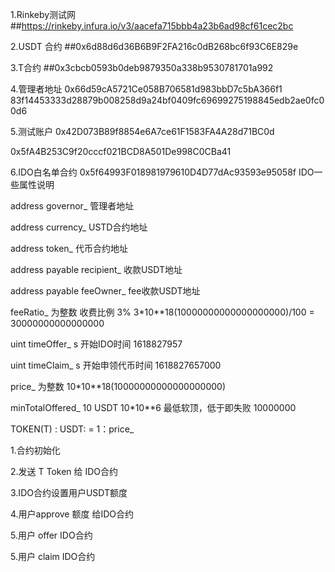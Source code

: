 1.Rinkeby测试网
##https://rinkeby.infura.io/v3/aacefa715bbb4a23b6ad98cf61cec2bc

2.USDT 合约
##0x6d88d6d36B6B9F2FA216c0dB268bc6f93C6E829e

3.T合约
##0x3cbcb0593b0deb9879350a338b9530781701a992


4.管理者地址
0x66d59cA5721Ce058B706581d983bbD7c5bA366f1
83f14453333d28879b008258d9a24bf0409fc69699275198845edb2ae0fc00d6


5.测试账户
0x42D073B89f8854e6A7ce61F1583FA4A28d71BC0d

0x5fA4B253C9f20cccf021BCD8A501De998C0CBa41

6.IDO白名单合约
0x5f64993F018981979610D4D77dAc93593e95058f
IDO一些属性说明

address governor_ 管理者地址

address currency_ USTD合约地址

address token_  代币合约地址

address payable recipient_  收款USDT地址

address payable feeOwner_  fee收款USDT地址

feeRatio_ 为整数  收费比例 3% 3*10**18(10000000000000000000)/100 =  30000000000000000
 
uint timeOffer_    s  开始IDO时间 1618827957
 
uint timeClaim_    s  开始申领代币时间  1618827657000

price_ 为整数  10*10**18(10000000000000000000)

minTotalOffered_ 10 USDT  10*10**6 最低软顶，低于即失败 10000000

TOKEN(T) :  USDT: = 1：price_


1.合约初始化

2.发送 T Token  给 IDO合约

3.IDO合约设置用户USDT额度

4.用户approve 额度 给IDO合约

5.用户 offer  IDO合约

5.用户 claim  IDO合约

